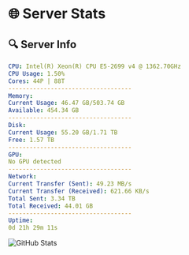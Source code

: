 # 🌐 Server Stats
## 🔍 Server Info
```yaml
CPU: Intel(R) Xeon(R) CPU E5-2699 v4 @ 1362.70GHz
CPU Usage: 1.50%
Cores: 44P | 88T
-----------------------------------
Memory:
Current Usage: 46.47 GB/503.74 GB
Available: 454.34 GB
-----------------------------------
Disk:
Current Usage: 55.20 GB/1.71 TB
Free: 1.57 TB
-----------------------------------
GPU:
No GPU detected
-----------------------------------
Network:
Current Transfer (Sent): 49.23 MB/s
Current Transfer (Received): 621.66 KB/s
Total Sent: 3.34 TB
Total Received: 44.01 GB
-----------------------------------
Uptime:
0d 21h 29m 11s
```
![GitHub Stats](https://img.shields.io/badge/Updated-2025-03-08_18:52:00-blue)
